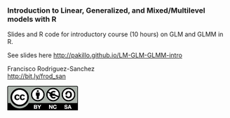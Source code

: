 ### Introduction to Linear, Generalized, and Mixed/Multilevel models with R

Slides and R code for introductory course (10 hours) on GLM and GLMM in R. 

See slides here http://pakillo.github.io/LM-GLM-GLMM-intro

Francisco Rodriguez-Sanchez  
http://bit.ly/frod_san

![](CClogo.png)